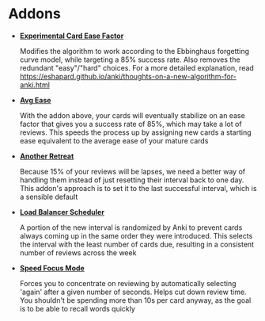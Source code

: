 # Addons

* **[Experimental Card Ease Factor](https://github.com/eshapard/experimentalCardEaseFactor)**

   Modifies the algorithm to work according to the Ebbinghaus forgetting curve model, while targeting a 85% success rate. Also removes the redundant "easy"/"hard" choices. For a more detailed explanation, read https://eshapard.github.io/anki/thoughts-on-a-new-algorithm-for-anki.html
* **[Avg Ease](https://github.com/eshapard/Anki-avgEase)**

   With the addon above, your cards will eventually stabilize on an ease factor that gives you a success rate of 85%, which may take a lot of reviews. This speeds the process up by assigning new cards a starting ease equivalent to the average ease of your mature cards
* **[Another Retreat](https://ankiweb.net/shared/info/1481634779)**

   Because 15% of your reviews will be lapses, we need a better way of handling them instead of just resetting their interval back to one day. This addon's approach is to set it to the last successful interval, which is a sensible default
* **[Load Balancer Scheduler](https://ankiweb.net/shared/info/208879074)**

   A portion of the new interval is randomized by Anki to prevent cards always coming up in the same order they were introduced. This selects the interval with the least number of cards due, resulting in a consistent number of reviews across the week
* **[Speed Focus Mode](https://ankiweb.net/shared/info/1046608507)**

   Forces you to concentrate on reviewing by automatically selecting 'again' after a given number of seconds. Helps cut down review time. You shouldn't be spending more than 10s per card anyway, as the goal is to be able to recall words quickly
